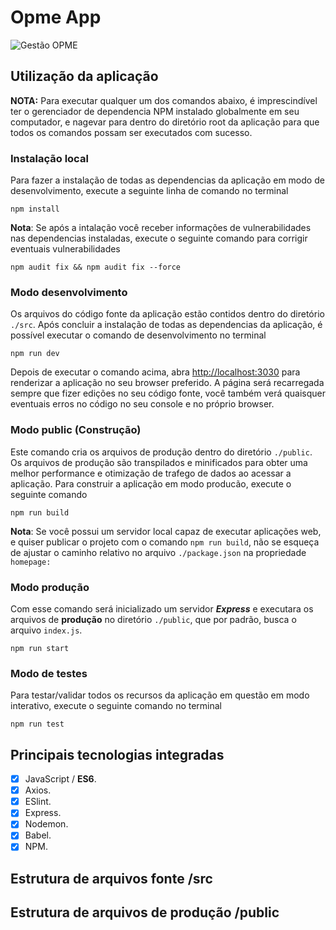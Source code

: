 # Opme App

![Gestão OPME](https://gestaoopme.com.br/wp-content/uploads/2019/06/logo_gestao.png)

## Utilização da aplicação

**NOTA:** Para executar qualquer um dos comandos abaixo, é imprescindível ter o gerenciador de dependencia NPM instalado globalmente em seu computador, e nagevar para dentro do diretório root da aplicação para que todos os comandos possam ser executados com sucesso.

### Instalação local

Para fazer a instalação de todas as dependencias da aplicação em modo de desenvolvimento, execute a seguinte linha de comando no terminal

    npm install

**Nota**: Se após a intalação você receber informações de vulnerabilidades nas dependencias instaladas, execute o seguinte comando para corrigir eventuais vulnerabilidades

    npm audit fix && npm audit fix --force

### Modo desenvolvimento

Os arquivos do código fonte da aplicação estão contidos dentro do diretório `./src`.
Após concluir a instalação de todas as dependencias da aplicação, é possível executar o comando de desenvolvimento no terminal

    npm run dev

Depois de executar o comando acima, abra [http://localhost:3030](http://localhost:3030) para renderizar a aplicação no seu browser preferido.
A página será recarregada sempre que fizer edições no seu código fonte, você também verá quaisquer eventuais erros no código no seu console e no próprio browser.

### Modo public (Construção)

Este comando cria os arquivos de produção dentro do diretório `./public`. Os arquivos de produção são transpilados e minificados para obter uma melhor performance e otimização de trafego de dados ao acessar a aplicação. Para construir a aplicação em modo producão, execute o seguinte comando

    npm run build

**Nota**: Se você possui um servidor local capaz de executar aplicações web, e quiser publicar o projeto com o comando `npm run build`, não se esqueça de ajustar o caminho relativo no arquivo `./package.json` na propriedade `homepage:`

### Modo produção

Com esse comando será inicializado um servidor **_Express_** e executara os arquivos de **produção** no diretório `./public`, que por padrão, busca o arquivo `index.js`.

    npm run start

### Modo de testes

Para testar/validar todos os recursos da aplicação em questão em modo interativo, execute o seguinte comando no terminal

    npm run test

## Principais tecnologias integradas

- [x] JavaScript / **ES6**.
- [x] Axios.
- [x] ESlint.
- [x] Express.
- [x] Nodemon.
- [x] Babel.
- [x] NPM.

## Estrutura de arquivos fonte **/src**

## Estrutura de arquivos de produção **/public**
